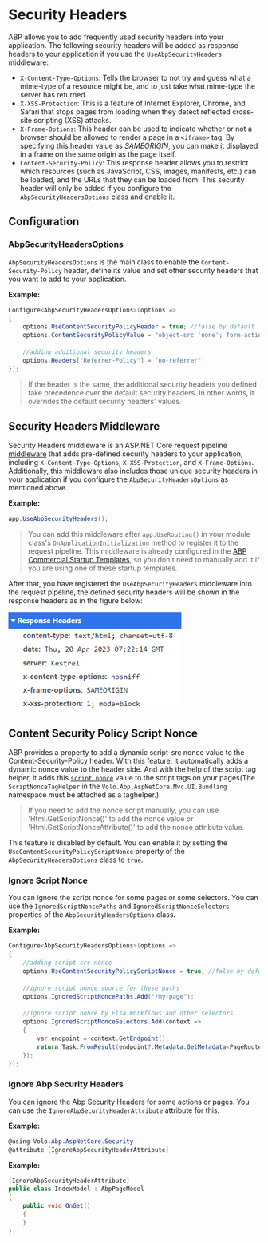 # Security Headers

ABP allows you to add frequently used security headers into your application. The following security headers will be added as response headers to your application if you use the `UseAbpSecurityHeaders` middleware:

* `X-Content-Type-Options`: Tells the browser to not try and guess what a mime-type of a resource might be, and to just take what mime-type the server has returned.
* `X-XSS-Protection`: This is a feature of Internet Explorer, Chrome, and Safari that stops pages from loading when they detect reflected cross-site scripting (XSS) attacks.
* `X-Frame-Options`: This header can be used to indicate whether or not a browser should be allowed to render a page in a `<iframe>` tag. By specifying this header value as *SAMEORIGIN*, you can make it displayed in a frame on the same origin as the page itself.
* `Content-Security-Policy`: This response header allows you to restrict which resources (such as JavaScript, CSS, images, manifests, etc.) can be loaded, and the URLs that they can be loaded from. This security header will only be added if you configure the `AbpSecurityHeadersOptions` class and enable it.

## Configuration

### AbpSecurityHeadersOptions

`AbpSecurityHeadersOptions` is the main class to enable the `Content-Security-Policy` header, define its value and set other security headers that you want to add to your application.

**Example:**

```csharp
Configure<AbpSecurityHeadersOptions>(options => 
{
    options.UseContentSecurityPolicyHeader = true; //false by default
    options.ContentSecurityPolicyValue = "object-src 'none'; form-action 'self'; frame-ancestors 'none'"; //default value

    //adding additional security headers
    options.Headers["Referrer-Policy"] = "no-referrer";
});
```

> If the header is the same, the additional security headers you defined take precedence over the default security headers. In other words, it overrides the default security headers' values.

## Security Headers Middleware

Security Headers middleware is an ASP.NET Core request pipeline [middleware](https://docs.microsoft.com/en-us/aspnet/core/fundamentals/middleware) that adds pre-defined security headers to your application, including `X-Content-Type-Options`, `X-XSS-Protection`, and `X-Frame-Options`. Additionally, this middleware also includes those unique security headers in your application if you configure the `AbpSecurityHeadersOptions` as mentioned above.

**Example:**

```csharp
app.UseAbpSecurityHeaders();
```

> You can add this middleware after `app.UseRouting()` in your module class's `OnApplicationInitialization` method to register it to the request pipeline. This middleware is already configured in the [ABP Commercial Startup Templates](../../../solution-templates/index.md), so you don't need to manually add it if you are using one of these startup templates.

After that, you have registered the `UseAbpSecurityHeaders` middleware into the request pipeline, the defined security headers will be shown in the response headers as in the figure below:

![](../../../images/security-response-headers.png)

## Content Security Policy Script Nonce

ABP provides a property to add a dynamic script-src nonce value to the Content-Security-Policy header. With this feature, it automatically adds a dynamic nonce value to the header side. And with the help of the script tag helper, it adds this [`script nonce`](https://developer.mozilla.org/en-US/docs/Web/HTML/Global_attributes/nonce) value to the script tags on your pages(The `ScriptNonceTagHelper` in the `Volo.Abp.AspNetCore.Mvc.UI.Bundling` namespace must be attached as a taghelper.).
> If you need to add the nonce script manually, you can use 'Html.GetScriptNonce()' to add the nonce value or 'Html.GetScriptNonceAttribute()' to add the nonce attribute value.

This feature is disabled by default. You can enable it by setting the `UseContentSecurityPolicyScriptNonce` property of the `AbpSecurityHeadersOptions` class to `true`.

### Ignore Script Nonce

You can ignore the script nonce for some pages or some selectors. You can use the `IgnoredScriptNoncePaths` and `IgnoredScriptNonceSelectors` properties of the `AbpSecurityHeadersOptions` class.

**Example:**

```csharp
Configure<AbpSecurityHeadersOptions>(options => 
{
    //adding script-src nonce
    options.UseContentSecurityPolicyScriptNonce = true; //false by default

    //ignore script nonce source for these paths
    options.IgnoredScriptNoncePaths.Add("/my-page");

    //ignore script nonce by Elsa Workflows and other selectors
    options.IgnoredScriptNonceSelectors.Add(context =>
    {
        var endpoint = context.GetEndpoint();
        return Task.FromResult(endpoint?.Metadata.GetMetadata<PageRouteMetadata>()?.RouteTemplate == "/{YOURHOSTPAGE}");
    });
});
```

### Ignore Abp Security Headers

You can ignore the Abp Security Headers for some actions or pages. You can use the `IgnoreAbpSecurityHeaderAttribute` attribute for this.

**Example:**

```csharp
@using Volo.Abp.AspNetCore.Security
@attribute [IgnoreAbpSecurityHeaderAttribute]
```

**Example:**

```csharp
[IgnoreAbpSecurityHeaderAttribute]
public class IndexModel : AbpPageModel
{
    public void OnGet()
    {
    }
}
```
